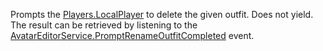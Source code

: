Prompts the [Players.LocalPlayer](https://developer.roblox.com/en-us/api-reference/property/Players/LocalPlayer) to delete the given outfit. Does not yield. The result can be retrieved by listening to the [AvatarEditorService.PromptRenameOutfitCompleted](https://developer.roblox.com/en-us/api-reference/event/AvatarEditorService/PromptRenameOutfitCompleted) event.